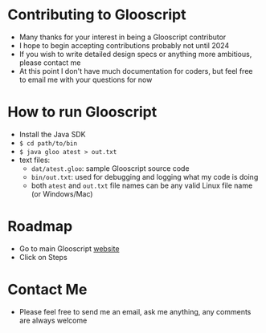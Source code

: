 # Contributing to Glooscript
* Many thanks for your interest in being a Glooscript contributor
* I hope to begin accepting contributions probably not until 2024
* If you wish to write detailed design specs or anything more ambitious, please contact me
* At this point I don't have much documentation for coders, but feel free to email me with your questions for now
# How to run Glooscript
* Install the Java SDK
* `$ cd path/to/bin`
* `$ java gloo atest > out.txt`
* text files:
  * `dat/atest.gloo`: sample Glooscript source code
  * `bin/out.txt`: used for debugging and logging what my code is doing
  * both `atest` and `out.txt` file names can be any valid Linux file name (or Windows/Mac)
# Roadmap
* Go to main Glooscript [website](http://carbaloona.com)
* Click on Steps
# Contact Me
* Please feel free to send me an email, ask me anything, any comments are always welcome

